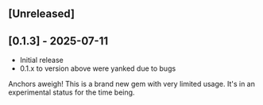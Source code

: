 ## [Unreleased]

## [0.1.3] - 2025-07-11

- Initial release
- 0.1.x to version above were yanked due to bugs

Anchors aweigh! This is a brand new gem with very limited usage. It's in an experimental status for the time being.
